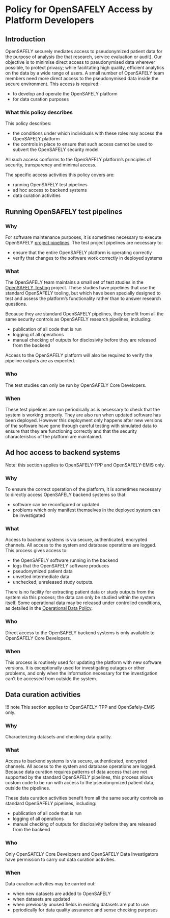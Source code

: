 # Policy for OpenSAFELY Access by Platform Developers

## Introduction

OpenSAFELY securely mediates access to pseudonymized patient data for the purpose of analysis (be that research, service evaluation or audit).
Our objective is to minimise direct access to pseudonymised data wherever possible, to protect privacy;
while facilitating high quality, efficient analytics on the data by a wide range of users.
A small number of OpenSAFELY team members need more direct access to the pseudonymised data inside the secure environment. This access is required:

* to develop and operate the OpenSAFELY platform
* for data curation purposes

### What this policy describes

This policy describes:

* the conditions under which individuals with these roles may access the OpenSAFELY platform
* the controls in place to ensure that such access cannot be used to subvert the OpenSAFELY security model

All such access conforms to the OpenSAFELY platform’s principles of security, transparency and minimal access.

The specific access activities this policy covers are:

* running OpenSAFELY test pipelines
* ad hoc access to backend systems
* data curation activities

## Running OpenSAFELY test pipelines

### Why

For software maintenance purposes, it is sometimes necessary to execute OpenSAFELY [project pipelines](https://docs.opensafely.org/actions-pipelines/#project-pipelines).
The test project pipelines are necessary to:

* ensure that the entire OpenSAFELY platform is operating correctly
* verify that changes to the software work correctly in deployed systems

### What

The OpenSAFELY team maintains a small set of test studies in the [OpenSAFELY Testing](https://jobs.opensafely.org/datalab/opensafely-testing/) project.
These studies have pipelines that use the standard OpenSAFELY tooling,
but which have been specially designed to test and assess the platform’s functionality rather than to answer research questions.

Because they are standard OpenSAFELY pipelines, they benefit from all the same security controls as OpenSAFELY research pipelines,
including:

* publication of all code that is run
* logging of all operations
* manual checking of outputs for disclosivity before they are released from the backend

Access to the OpenSAFELY platform will also be required to verify the pipeline outputs are as expected.

### Who

The test studies can only be run by OpenSAFELY Core Developers.

### When

These test pipelines are run periodically as is necessary to check that the system is working properly.
They are also run when updated software has been deployed.
However this deployment only happens after new versions of the software have gone through careful testing with simulated data to ensure that they are functioning correctly and that the security characteristics of the platform are maintained.

## Ad hoc access to backend systems

Note: this section applies to OpenSAFELY-TPP and OpenSAFELY-EMIS only.

### Why

To ensure the correct operation of the platform,
it is sometimes necessary to directly access OpenSAFELY backend systems so that:

* software can be reconfigured or updated
* problems which only manifest themselves in the deployed system can be investigated

### What

Access to backend systems is via secure, authenticated, encrypted channels. All access to the system and database operations are logged.
This process gives access to:

* the OpenSAFELY software running in the backend
* logs that the OpenSAFELY software produces
* pseudonymized patient data
* unvetted intermediate data
* unchecked, unreleased study outputs.

There is no facility for extracting patient data or study outputs from the system via this process; the data can only be studied within the system itself. Some operational data may be released under controlled conditions, as detailed in the [Operational Data Policy](https://docs.google.com/document/d/1tQveWA7NWaHSx0ETR9FcXYxbtNa1NHiqwygVl6XanKw/edit).

### Who

Direct access to the OpenSAFELY backend systems is only available to OpenSAFELY Core Developers.

### When

This process is routinely used for updating the platform with new software versions.
It is exceptionally used for investigating outages or other problems, and only when the information necessary for the investigation can’t be accessed from outside the system.

## Data curation activities

!!! note
    This section applies to OpenSAFELY-TPP and OpenSafely-EMIS only.

### Why

Characterizing datasets and checking data quality.

### What

Access to backend systems is via secure, authenticated, encrypted channels. All access to the system and database operations are logged.
Because data curation requires patterns of data access that are not supported by the standard OpenSAFELY pipelines,
this process allows custom code to be run with access to the pseudonymized patient data, outside the pipelines.

These data curation activities benefit from all the same security controls as standard OpenSAFELY pipelines,
including:

* publication of all code that is run
* logging of all operations
* manual checking of outputs for disclosivity before they are released from the backend

### Who

Only OpenSAFELY Core Developers and OpenSAFELY Data Investigators have permission to carry out data curation activities.

### When

Data curation activities may be carried out:

* when new datasets are added to OpenSAFELY
* when datasets are updated
* when previously unused fields in existing datasets are put to use
* periodically for data quality assurance and sense checking purposes
